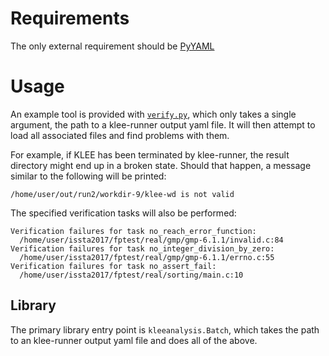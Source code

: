 # Requirements
The only external requirement should be [PyYAML](http://pyyaml.org/wiki/PyYAML)

# Usage
An example tool is provided with [`verify.py`](verify.py), which only takes a single argument, the path to a klee-runner output yaml file.
It will then attempt to load all associated files and find problems with them.

For example, if KLEE has been terminated by klee-runner, the result directory might end up in a broken state.
Should that happen, a message similar to the following will be printed:
```
/home/user/out/run2/workdir-9/klee-wd is not valid
```

The specified verification tasks will also be performed:
```
Verification failures for task no_reach_error_function:
  /home/user/issta2017/fptest/real/gmp/gmp-6.1.1/invalid.c:84
Verification failures for task no_integer_division_by_zero:
  /home/user/issta2017/fptest/real/gmp/gmp-6.1.1/errno.c:55
Verification failures for task no_assert_fail:
  /home/user/issta2017/fptest/real/sorting/main.c:10
```

## Library
The primary library entry point is `kleeanalysis.Batch`, which takes the path to an klee-runner output yaml file and does all of the above.